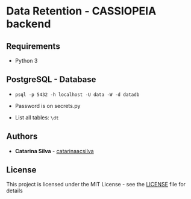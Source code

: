 # Data Retention - CASSIOPEIA backend


## Requirements

- Python 3


## PostgreSQL - Database

- `psql -p 5432 -h localhost -U data -W -d datadb`

- Password is on secrets.py

- List all tables: `\dt`


## Authors

* **Catarina Silva** - [catarinaacsilva](https://github.com/catarinaacsilva)

## License

This project is licensed under the MIT License - see the [LICENSE](LICENSE) file for details
